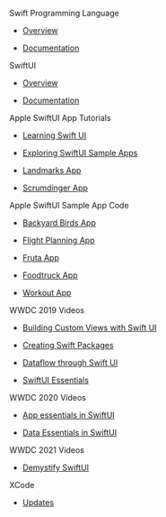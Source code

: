 Swift Programming Language

* [Overview](https://developer.apple.com/swift/)

* [Documentation](https://docs.swift.org/swift-book/documentation/the-swift-programming-language/)
  
SwiftUI

* [Overview](https://developer.apple.com/xcode/swiftui/)

* [Documentation](https://developer.apple.com/xcode/swiftui/)

Apple SwiftUI App Tutorials

* [Learning Swift UI](https://developer.apple.com/tutorials/swiftui-concepts)

* [Exploring SwiftUI Sample Apps](https://developer.apple.com/tutorials/Sample-Apps)

* [Landmarks App](https://developer.apple.com/tutorials/swiftui/creating-and-combining-views)

* [Scrumdinger App](https://developer.apple.com/tutorials/app-dev-training/getting-started-with-scrumdinger)

Apple SwiftUI Sample App Code

* [Backyard Birds App](https://developer.apple.com/documentation/swiftui/backyard-birds-sample)

* [Flight Planning App](https://developer.apple.com/documentation/weatherkit/fetching_weather_forecasts_with_weatherkit)

* [Fruta App](https://developer.apple.com/documentation/swiftui/fruta_building_a_feature-rich_app_with_swiftui)

* [Foodtruck App](https://developer.apple.com/documentation/swiftui/food_truck_building_a_swiftui_multiplatform_app)

* [Workout App](https://developer.apple.com/documentation/healthkit/workouts_and_activity_rings/building_a_multidevice_workout_app)

WWDC 2019 Videos

* [Building Custom Views with Swift UI](https://developer.apple.com/videos/play/wwdc2019/237/)

* [Creating Swift Packages](https://developer.apple.com/videos/play/wwdc2019/410)

* [Dataflow through Swift UI](https://developer.apple.com/videos/play/wwdc2019/226/)

* [SwiftUI Essentials](https://developer.apple.com/videos/play/wwdc2019/216)

WWDC 2020 Videos

* [App essentials in SwiftUI](https://developer.apple.com/videos/play/wwdc2020/10037/)

* [Data Essentials in SwiftUI](https://developer.apple.com/videos/play/wwdc2020/10040/)

WWDC 2021 Videos

* [Demystify SwiftUI](https://developer.apple.com/videos/play/wwdc2021/10022/)

XCode

* [Updates](https://developer.apple.com/documentation/updates/xcode)

